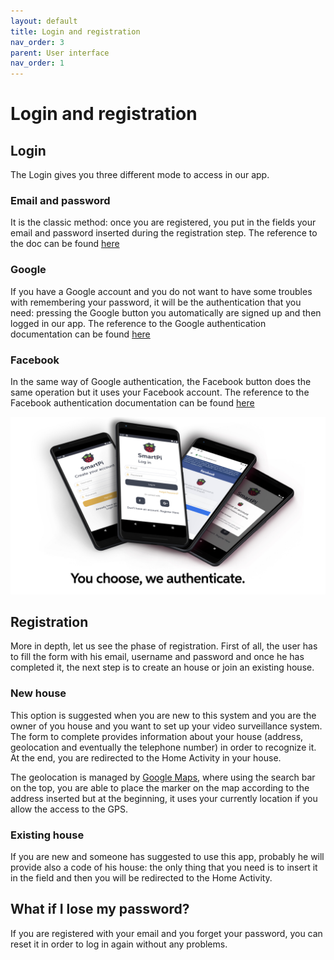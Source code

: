 ```yaml
---
layout: default
title: Login and registration
nav_order: 3
parent: User interface
nav_order: 1
---
```

#  Login and registration

## Login
The Login gives you three different mode to access in our app.

### Email and password
It is the classic method: once you are registered, you put in the fields your email and password inserted during the registration step. The reference to the doc can be found [here](https://firebase.google.com/docs/auth/android/password-auth)

### Google
If you have a Google account and you do not want to have some troubles with remembering your password, it will be the authentication that you need: pressing the Google button you automatically are signed up and then logged in our app. The reference to the Google authentication documentation can be found [here](https://firebase.google.com/docs/auth/android/google-signin)

### Facebook
In the same way of Google authentication, the Facebook button does the same operation but it uses your Facebook account. The reference to the Facebook authentication documentation can be found [here](https://firebase.google.com/docs/auth/android/facebook-login)

![Authenticate](../images/authentication.jpeg)

## Registration
More in depth, let us see the phase of registration.
First of all, the user has to fill the form with his email, username and password and once he has completed it, the next step is to create an house or join an existing house.

### New house

This option is suggested when you are new to this system and you are the owner of you house and you want to set up your video surveillance system. The form to complete provides information about your house (address, geolocation and eventually the telephone number) in order to recognize it. At the end, you are redirected to the Home Activity in your house.

The geolocation is managed by [Google Maps](https://developers.google.com/maps/documentation), where using the search bar on the top, you are able to place the marker on the map according to the address inserted but at the beginning, it uses your currently location if you allow the access to the GPS.

### Existing house

If you are new and someone has suggested to use this app, probably he will provide also a code of his house: the only thing that you need is to insert it in the field and then you will be redirected to the Home Activity.

## What if I lose my password?
If you are registered with your email and you forget your password, you can reset it in order to log in again without any problems.
